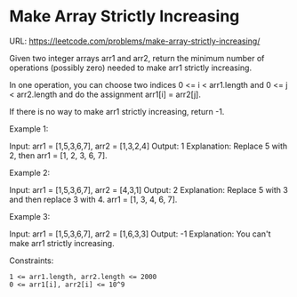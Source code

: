 # Make Array Strictly Increasing

URL: <https://leetcode.com/problems/make-array-strictly-increasing/>

Given two integer arrays arr1 and arr2, return the minimum number of operations (possibly zero) needed to make arr1 strictly increasing.

In one operation, you can choose two indices 0 <= i < arr1.length and 0 <= j < arr2.length and do the assignment arr1[i] = arr2[j].

If there is no way to make arr1 strictly increasing, return -1.

Example 1:

Input: arr1 = [1,5,3,6,7], arr2 = [1,3,2,4]
Output: 1
Explanation: Replace 5 with 2, then arr1 = [1, 2, 3, 6, 7].

Example 2:

Input: arr1 = [1,5,3,6,7], arr2 = [4,3,1]
Output: 2
Explanation: Replace 5 with 3 and then replace 3 with 4. arr1 = [1, 3, 4, 6, 7].

Example 3:

Input: arr1 = [1,5,3,6,7], arr2 = [1,6,3,3]
Output: -1
Explanation: You can't make arr1 strictly increasing.

Constraints:

    1 <= arr1.length, arr2.length <= 2000
    0 <= arr1[i], arr2[i] <= 10^9
